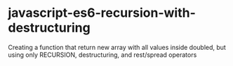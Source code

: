 # javascript-es6-recursion-with-destructuring
Creating a function that return new array with all values inside doubled, but using only RECURSION, destructuring, and rest/spread operators
